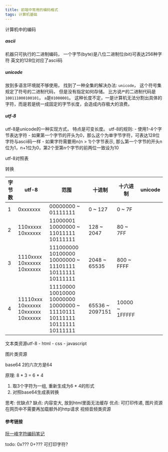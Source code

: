 ```yaml
---
title: 前端中常用的编码格式
tags: 计算机基础
---
```





计算机中的编码

##### ascii
机器只可执行的二进制编码， 一个字节(byte)是八位二进制位(bit)可表达256种字符
英文的128位对应了ascii码


##### unicode
放到多语言环境就不够使用， 找到了一种全集的解决办法: `unicode`， 这个符号集规定了符号的二进制代码， 但是没有指定如何存储。
比方说`严`的二进制代码是`100111000100101`， `a`是`01000001`。
这种长度不定，一是计算机无法分割出具体的字符，而是若是统一成固定的字节长度，会造成内存极大的浪费。


##### utf-8
utf-8是unicode的一种实现方式， 特点是可变长度。
utf-8的规则:
    - 使用1-4个字节表达字符
    - 如果第一个字节的开头为0，那么这个为单字节字符，可表达128位字符与ascii码一样
    - 如果字符需要用n(n > 1)个字节表示, 那么第一个字节的开头n位为1，n+1位为0，第2个至第n个字节的前两位一致设为10


utf-8对照表

转换

|字节数|utf-8|范围|十进制|十六进制|unicode|
|--|--|--|--|--|--|
|1|0xxxxxxx|00000000 ~ 01111111|0 ~ 127|0 ~ 7F|
|2|110xxxxx 10xxxxxx|11000001 10000000  ~ 11011111 10111111|128 ~ 2047|80 ~ 7FF|
|3|1110xxxx 10xxxxxx 10xxxxxx|111000000 10100000 10000000  ~ 11101111 10111111 10111111|2048 ~ 65535|800 ~ FFFF|
|4|11110xxx 10xxxxxx 10xxxxxx 10xxxxxx|11110000 10010000 10000000 10000000 ~ 11110111 10111111 10111111 10111111 |65536 ~ 2097151|10000 ~ 1FFFFF|










文本类资源utf-8
    - html
    - css
    - javascript


图片类资源

base64
2的六次方是64


原理:
8 * 3 = 6 * 4

1. 取3个字符为一组, 重新生成为6 * 4的形式
2. 对照base64生成表转换

思考: 优缺点?
缺点: 内容变大, 放到html里面无法缓存
优点: 可打印传递, 图片资源在网页中不需要再加载额外的http请求
视频音频类资源



#### 参考链接

[阮一峰字符编码笔记](http://www.ruanyifeng.com/blog/2007/10/ascii_unicode_and_utf-8.html)

todo:
0x???
0+???
可打印字符?